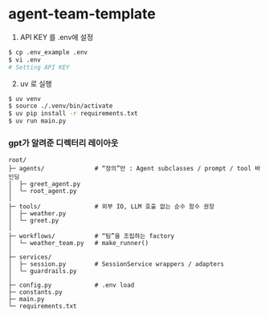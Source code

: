 # agent-team-template

1. API KEY 를 .env에 설정
```bash
$ cp .env_example .env
$ vi .env
# Setting API KEY
```

2. uv 로 실행
```bash
$ uv venv
$ source ./.venv/bin/activate
$ uv pip install -r requirements.txt
$ uv run main.py
```


### gpt가 알려준 디렉터리 레이아웃
```text
root/
├─ agents/              # “정의”만 : Agent subclasses / prompt / tool 바인딩
│  ├─ greet_agent.py
│  └─ root_agent.py
│
├─ tools/               # 외부 IO, LLM 호출 없는 순수 함수 권장
│  ├─ weather.py
│  └─ greet.py
│
├─ workflows/           # “팀”을 조립하는 factory
│  └─ weather_team.py   # make_runner()
│
├─ services/
│  ├─ session.py        # SessionService wrappers / adapters
│  └─ guardrails.py
│
├─ config.py            # .env load
├─ constants.py
├─ main.py
└─ requirements.txt
```
